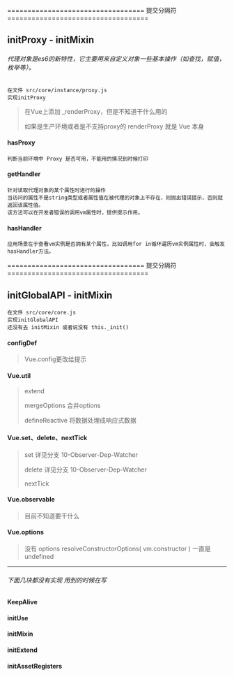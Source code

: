 
==================================  提交分隔符  ===================================

## initProxy - initMixin

###### 代理对象是es6的新特性，它主要用来自定义对象一些基本操作（如查找，赋值，枚举等）。


    在文件 src/core/instance/proxy.js
    实现initProxy

> 在Vue上添加 _renderProxy，但是不知道干什么用的
>
> 如果是生产环境或者是不支持proxy的 renderProxy 就是 Vue 本身

#### hasProxy

    判断当前环境中 Proxy 是否可用，不能用的情况到时候打印

#### getHandler

    针对读取代理对象的某个属性时进行的操作
    当访问的属性不是string类型或者属性值在被代理的对象上不存在，则抛出错误提示，否则就返回该属性值。
    该方法可以在开发者错误的调用vm属性时，提供提示作用。

#### hasHandler

    应用场景在于查看vm实例是否拥有某个属性，比如调用for in循环遍历vm实例属性时，会触发hasHandler方法。

==================================  提交分隔符  ===================================

## initGlobalAPI - initMixin

    在文件 src/core/core.js
    实现initGlobalAPI
    还没有去 initMixin 或者说没有 this._init()

#### configDef
>Vue.config更改给提示
#### Vue.util
>extend
>
>mergeOptions 合并options
>
>defineReactive 将数据处理成响应式数据
#### Vue.set、delete、nextTick
>set 详见分支 10-Observer-Dep-Watcher
>
> delete 详见分支 10-Observer-Dep-Watcher
>
> nextTick
#### Vue.observable
> 目前不知道要干什么
#### Vue.options
> 没有 options resolveConstructorOptions( vm.constructor ) 一直是undefined

------------
###### 下面几块都没有实现 用到的时候在写
#### KeepAlive
#### initUse
#### initMixin
#### initExtend
#### initAssetRegisters
